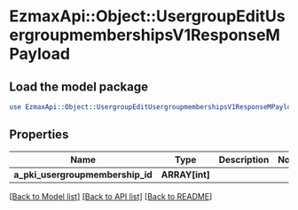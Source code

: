 # EzmaxApi::Object::UsergroupEditUsergroupmembershipsV1ResponseMPayload

## Load the model package
```perl
use EzmaxApi::Object::UsergroupEditUsergroupmembershipsV1ResponseMPayload;
```

## Properties
Name | Type | Description | Notes
------------ | ------------- | ------------- | -------------
**a_pki_usergroupmembership_id** | **ARRAY[int]** |  | 

[[Back to Model list]](../README.md#documentation-for-models) [[Back to API list]](../README.md#documentation-for-api-endpoints) [[Back to README]](../README.md)


